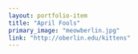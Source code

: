 ```yaml
---
layout: portfolio-item
title: "April Fools"
primary_image: "meowberlin.jpg"
link: "http://oberlin.edu/kittens"
---
```


